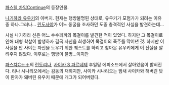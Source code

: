 [파스텔 차임Continue](%ED%8C%8C%EC%8A%A4%ED%85%94%20%EC%B0%A8%EC%9E%84%20Continue.md)의
등장인물.

[나기하라 유우키](%EB%82%98%EA%B8%B0%ED%95%98%EB%9D%BC%20%EC%9C%A0%EC%9A%B0%ED%82%A4.md)의 아버지. 현재는 행방불명된 상태로, 유우키가 모험가가 되려는 이유중 하나.그러나... [린도사야](%EB%A6%B0%EB%8F%84%20%EC%82%AC%EC%95%BC.md)가 어느 동굴을 조사하던 도중 충격적인 사실을
발견하는데...

사실 나기하라 신은 어느 수수께끼의 목걸이를 발견한 적이 있었다. 하지만 그 목걸이로 인해 대형 학살이 발생하자 결국 자신을 희생하여
목걸이의 폭주를 막어낸 것. 하지만 이 사실을 안 사야는 자신을 도우기 위한 퀘스트를 하리고 찾아온 유우키에게 이 진실을 알려주지 않았다.
이후로는 행방이 불명...이지만

[파스챠C＋＋](%ED%8C%8C%EC%8A%A4%EC%B1%A0C%EF%BC%8B%EF%BC%8B.md)의 [린도리나](%EB%A6%B0%EB%8F%84%20%EB%A6%AC%EB%82%98.md), [사이카 S 파르네제](%EC%82%AC%EC%9D%B4%EC%B9%B4%20S%20%ED%8C%8C%EB%A5%B4%EB%84%A4%EC%A0%9C.md) 후일담 에피소드에서
살아있음이 밝혀진다. 리나 시나리오에서는 감동의 재회지만, 사이카 시나리오는 밤새 사이카와 해버린 탓이 환자가 돼버린 유우키 때문에 개그가
되어버렸다.

